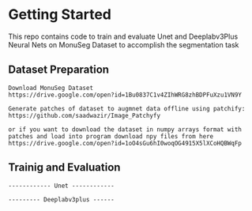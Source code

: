 # Getting Started

This repo contains code to train and evaluate Unet and Deeplabv3Plus Neural Nets on MonuSeg Dataset to accomplish the segmentation task

## Dataset Preparation
```
Download MonuSeg Dataset
https://drive.google.com/open?id=1Bu0837C1v4ZIhWRG8zhBDPFuXzu1VN9Y

Generate patches of dataset to augmnet data offline using patchify: https://github.com/saadwazir/Image_Patchyfy

or if you want to download the dataset in numpy arrays format with patches and load into program download npy files from here
https://drive.google.com/open?id=1oO4sGu6hI0woqOG4915X5lXCoHQBWqFp
```

## Trainig and Evaluation

```
------------ Unet ------------

```

```
--------- Deeplabv3plus ------

```
